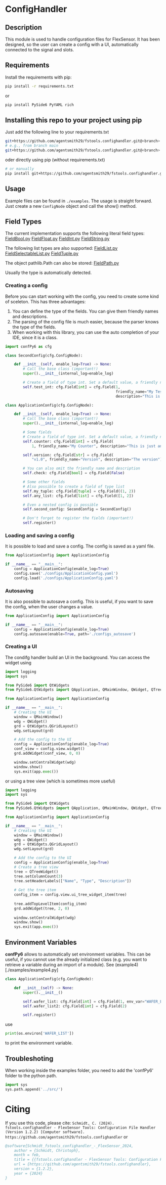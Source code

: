 # ConfigHandler

## Description
This module is used to handle configuration files for FlexSensor.
It has been designed, so the user can create a config with a UI, automatically connected to the signal and slots.

## Requirements
Install the requirements with pip:
```bash
pip install -r requirements.txt
````
or
```bash
pip install PySide6 PyYAML rich
```
## Installing this repo to your project using pip
Just add the following line to your requirements.txt
```bash
git+https://github.com/agentsmith29/fstools.confighandler.git@<branch>
# e.g., from branch main
git+https://github.com/agentsmith29/fstools.confighandler.git@<branch>
```
oder directly using pip (without requirements.txt)
```bash
# or manually
pip install git+https://github.com/agentsmith29/fstools.confighandler.git@<branch>
```
## Usage
Example files can be found in `./examples`.
The usage is straight forward. Just create a new ```ConfigNode``` object and call the show() method.
## Field Types
The current implementation supports the following literal field types:
[FieldBool.py](./src/confPy6/controller/fields/FieldBool.py)
[FieldFloat.py](./src/confPy6/controller/fields/FieldFloat.py)
[FieldInt.py](./src/confPy6/controller/fields/FieldInt.py)
[FieldString.py](./src/confPy6/controller/fields/FieldString.py)

The following list types are also supported:
[FieldList.py](./src/confPy6/controller/fields/FieldList.py)
[FieldSelectableList.py](./src/confPy6/controller/fields/FieldSelectableList.py)
[FieldTuple.py](./src/confPy6/controller/fields/FieldTuple.py)

The object pathlib.Path can also be stored:
[FieldPath.py](./src/confPy6/controller/fields/FieldPath.py)

Usually the type is automatically detected.
### Creating a config
Before you can start working with the config, you need to create some kind of sceleton. This
has three advantages:
1. You can define the type of the fields. You can give them friendly names and descriptions.
2. The parsing of the config file is much easier, because the parser knows the type of the fields.
3. When working with this library, you can use the auto completion of your IDE, since it is a class.

```python
import confPy6 as cfg

class SecondConfig(cfg.ConfigNode):

    def __init__(self, enable_log=True) -> None:
        # Call the base class (important!)
        super().__init__(internal_log=enable_log)

        # Create a field of type int. Set a default value, a friendly name and a description
        self.test_int: cfg.Field[int] = cfg.Field(1,
                                                  friendly_name="My Test Int",
                                                  description="This is just an integer")

class ApplicationConfig(cfg.ConfigNode):

    def __init__(self, enable_log=True) -> None:
        # Call the base class (important!)
        super().__init__(internal_log=enable_log)

        # Some fields
        # Create a field of type int. Set a default value, a friendly name and a description
        self.counter: cfg.Field[int] = cfg.Field(
            1, friendly_name="My Counter", description="This is just an integer")

        self.version: cfg.Field[str] = cfg.Field(
            "v1.0", friendly_name="Version", description="The version")

        # You can also omit the friendly name and description
        self.check: cfg.Field[bool] = cfg.Field(False)

        # Some other fields
        # Also possible to create a field of type list
        self.my_tuple: cfg.Field[tuple] = cfg.Field((1, 2))
        self.any_list: cfg.Field[list] = cfg.Field([1, 2])

        # Even a nested config is possible
        self.second_config: SecondConfig = SecondConfig()

        # Don't forget to register the fields (important!)
        self.register()
```

### Loading and saving a config
It is possible to load and save a config. The config is saved as a yaml file.
```python
from ApplicationConfig import ApplicationConfig

if __name__ == "__main__":
    config = ApplicationConfig(enable_log=True)
    config.save('./configs/ApplicationConfig.yaml')
    config.load('./configs/ApplicationConfig.yaml')
```

### Autosaving
It is also possible to autosave a config. This is useful, if you want to save the config, when the user changes a value.
```python
from ApplicationConfig import ApplicationConfig

if __name__ == "__main__":
    config = ApplicationConfig(enable_log=True)
    config.autosave(enable=True, path='./configs_autosave')
```

### Creating a UI
The condifg handler build an UI in the background. You can access the widget using
```python
import logging
import sys

from PySide6 import QtWidgets
from PySide6.QtWidgets import QApplication, QMainWindow, QWidget, QTreeWidget

from ApplicationConfig import ApplicationConfig

if __name__ == "__main__":
    # Creating the UI
    window = QMainWindow()
    wdg = QWidget()
    grd = QtWidgets.QGridLayout()
    wdg.setLayout(grd)

    # Add the config to the UI
    config = ApplicationConfig(enable_log=True)
    conf_view = config.view.widget()
    grd.addWidget(conf_view, 0, 0)

    window.setCentralWidget(wdg)
    window.show()
    sys.exit(app.exec())
```
or using a tree view (which is sometimes more useful)
```python
import logging
import sys

from PySide6 import QtWidgets
from PySide6.QtWidgets import QApplication, QMainWindow, QWidget, QTreeWidget

from ApplicationConfig import ApplicationConfig

if __name__ == "__main__":
    # Creating the UI
    window = QMainWindow()
    wdg = QWidget()
    grd = QtWidgets.QGridLayout()
    wdg.setLayout(grd)

    # Add the config to the UI
    config = ApplicationConfig(enable_log=True)
    # Create a tree view
    tree = QTreeWidget()
    tree.setColumnCount(3)
    tree.setHeaderLabels(["Name", "Type", "Description"])
    
    # Get the tree item
    config_item = config.view.ui_tree_widget_item(tree)
    
    tree.addTopLevelItem(config_item)
    grd.addWidget(tree, 2, 0)
    
    window.setCentralWidget(wdg)
    window.show()
    sys.exit(app.exec())
```
## Environment Variables
**confPy6** allows to automatically set environment variables. This can be useful, if you cannot use the already 
initialized class (e.g. you want to retrieve a variable during an import of a module). See (example4)[./examples/example4.py]
```python
class ApplicationConfig(cfg.ConfigNode):

    def __init__(self) -> None:
        super().__init__()

        self.wafer_list: cfg.Field[int] = cfg.Field(1, env_var="WAFER_LIST")
        self.wafer_list2: cfg.Field[int] = cfg.Field(2)

        self.register()
```
use
```python
print(os.environ['WAFER_LIST'])
```
to print the environment variable.
## Troubleshoting
When working inside the examples folder, you need to add the 'confPy6' folder to the python path.
```python
import sys
sys.path.append('../src/')
```

# Citing 
If you use this  code, please cite:
```Schmidt, C. (2024). fstools.confighandler - FlexSensor Tools: Configuration File Handler (Version 1.2.2) [Computer software]. https://github.com/agentsmith29/fstools.confighandler```
or 
```bibtex
@software{Schmidt_fstools_confighandler_-_FlexSensor_2024,
    author = {Schmidt, Christoph},
    month = feb,
    title = {{fstools.confighandler - FlexSensor Tools: Configuration File Handler}},
    url = {https://github.com/agentsmith29/fstools.confighandler},
    version = {1.2.2},
    year = {2024}
}
```
